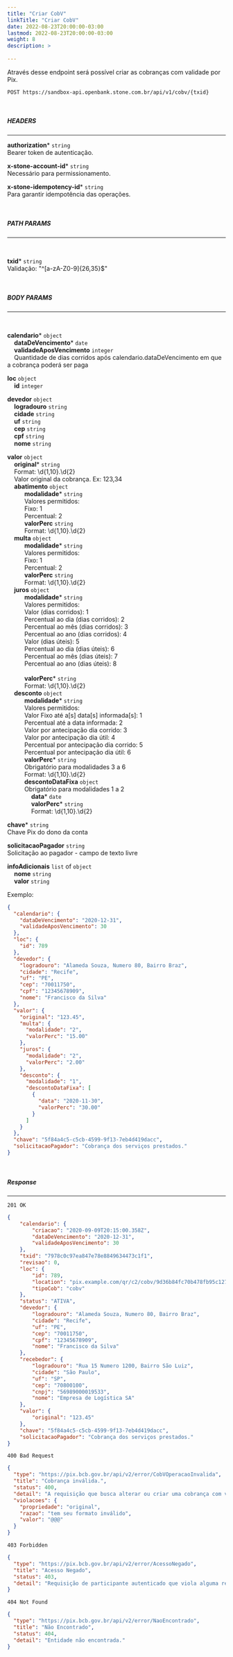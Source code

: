 ```yaml
---
title: "Criar CobV"
linkTitle: "Criar CobV"
date: 2022-08-23T20:00:00-03:00
lastmod: 2022-08-23T20:00:00-03:00
weight: 8
description: >
  
---
```


Através desse endpoint será possível criar as cobranças com validade por Pix.


```
POST https://sandbox-api.openbank.stone.com.br/api/v1/cobv/{txid}
```
<br>

##### **HEADERS**
---

**authorization*** `string`
<br> Bearer token de autenticação.

**x-stone-account-id*** `string`
<br> Necessário para permissionamento.

**x-stone-idempotency-id*** `string`
<br> Para garantir idempotência das operações.

<br>

##### **PATH PARAMS**
---
<br>

**txid*** `string`
<br>Validação: "^[a-zA-Z0-9]{26,35}$"

<br>

##### **BODY PARAMS**
---
<br>

**calendario*** `object`
<br>&nbsp;&nbsp;&nbsp;&nbsp;**dataDeVencimento*** `date`
<br>&nbsp;&nbsp;&nbsp;&nbsp;**validadeAposVencimento** `integer`
<br>&nbsp;&nbsp;&nbsp;&nbsp;Quantidade de dias corridos após calendario.dataDeVencimento em que a cobrança poderá ser paga

**loc** `object`
<br>&nbsp;&nbsp;&nbsp;&nbsp;**id** `integer`

**devedor** `object`
<br>&nbsp;&nbsp;&nbsp;&nbsp;**logradouro** `string`
<br>&nbsp;&nbsp;&nbsp;&nbsp;**cidade** `string`
<br>&nbsp;&nbsp;&nbsp;&nbsp;**uf** `string`
<br>&nbsp;&nbsp;&nbsp;&nbsp;**cep** `string`
<br>&nbsp;&nbsp;&nbsp;&nbsp;**cpf** `string`
<br>&nbsp;&nbsp;&nbsp;&nbsp;**nome** `string`

**valor** `object`
<br>&nbsp;&nbsp;&nbsp;&nbsp;**original*** `string`
<br>&nbsp;&nbsp;&nbsp;&nbsp;Format: \d{1,10}\.\d{2}
<br>&nbsp;&nbsp;&nbsp;&nbsp;Valor original da cobrança. Ex: 123,34
<br>&nbsp;&nbsp;&nbsp;&nbsp;**abatimento** `object`
<br>&nbsp;&nbsp;&nbsp;&nbsp;&nbsp;&nbsp;&nbsp;&nbsp;&nbsp;&nbsp;**modalidade*** `string`
<br>&nbsp;&nbsp;&nbsp;&nbsp;&nbsp;&nbsp;&nbsp;&nbsp;&nbsp;&nbsp;Valores permitidos:
<br>&nbsp;&nbsp;&nbsp;&nbsp;&nbsp;&nbsp;&nbsp;&nbsp;&nbsp;&nbsp;Fixo: 1
<br>&nbsp;&nbsp;&nbsp;&nbsp;&nbsp;&nbsp;&nbsp;&nbsp;&nbsp;&nbsp;Percentual: 2
<br>&nbsp;&nbsp;&nbsp;&nbsp;&nbsp;&nbsp;&nbsp;&nbsp;&nbsp;&nbsp;**valorPerc** `string`
<br>&nbsp;&nbsp;&nbsp;&nbsp;&nbsp;&nbsp;&nbsp;&nbsp;&nbsp;&nbsp;Format: \d{1,10}\.\d{2}
<br>&nbsp;&nbsp;&nbsp;&nbsp;**multa** `object`
<br>&nbsp;&nbsp;&nbsp;&nbsp;&nbsp;&nbsp;&nbsp;&nbsp;&nbsp;&nbsp;**modalidade*** `string`
<br>&nbsp;&nbsp;&nbsp;&nbsp;&nbsp;&nbsp;&nbsp;&nbsp;&nbsp;&nbsp;Valores permitidos:
<br>&nbsp;&nbsp;&nbsp;&nbsp;&nbsp;&nbsp;&nbsp;&nbsp;&nbsp;&nbsp;Fixo: 1
<br>&nbsp;&nbsp;&nbsp;&nbsp;&nbsp;&nbsp;&nbsp;&nbsp;&nbsp;&nbsp;Percentual: 2
<br>&nbsp;&nbsp;&nbsp;&nbsp;&nbsp;&nbsp;&nbsp;&nbsp;&nbsp;&nbsp;**valorPerc** `string`
<br>&nbsp;&nbsp;&nbsp;&nbsp;&nbsp;&nbsp;&nbsp;&nbsp;&nbsp;&nbsp;Format: \d{1,10}\.\d{2}
<br>&nbsp;&nbsp;&nbsp;&nbsp;**juros** `object`
<br>&nbsp;&nbsp;&nbsp;&nbsp;&nbsp;&nbsp;&nbsp;&nbsp;&nbsp;&nbsp;**modalidade*** `string`
<br>&nbsp;&nbsp;&nbsp;&nbsp;&nbsp;&nbsp;&nbsp;&nbsp;&nbsp;&nbsp;Valores permitidos:
<br>&nbsp;&nbsp;&nbsp;&nbsp;&nbsp;&nbsp;&nbsp;&nbsp;&nbsp;&nbsp;Valor (dias corridos): 1
<br>&nbsp;&nbsp;&nbsp;&nbsp;&nbsp;&nbsp;&nbsp;&nbsp;&nbsp;&nbsp;Percentual ao dia (dias corridos): 2
<br>&nbsp;&nbsp;&nbsp;&nbsp;&nbsp;&nbsp;&nbsp;&nbsp;&nbsp;&nbsp;Percentual ao mês (dias corridos): 3
<br>&nbsp;&nbsp;&nbsp;&nbsp;&nbsp;&nbsp;&nbsp;&nbsp;&nbsp;&nbsp;Percentual ao ano (dias corridos): 4
<br>&nbsp;&nbsp;&nbsp;&nbsp;&nbsp;&nbsp;&nbsp;&nbsp;&nbsp;&nbsp;Valor (dias úteis): 5
<br>&nbsp;&nbsp;&nbsp;&nbsp;&nbsp;&nbsp;&nbsp;&nbsp;&nbsp;&nbsp;Percentual ao dia (dias úteis): 6
<br>&nbsp;&nbsp;&nbsp;&nbsp;&nbsp;&nbsp;&nbsp;&nbsp;&nbsp;&nbsp;Percentual ao mês (dias úteis): 7
<br>&nbsp;&nbsp;&nbsp;&nbsp;&nbsp;&nbsp;&nbsp;&nbsp;&nbsp;&nbsp;Percentual ao ano (dias úteis): 8       
<br>&nbsp;&nbsp;&nbsp;&nbsp;&nbsp;&nbsp;&nbsp;&nbsp;&nbsp;&nbsp;**valorPerc*** `string`
<br>&nbsp;&nbsp;&nbsp;&nbsp;&nbsp;&nbsp;&nbsp;&nbsp;&nbsp;&nbsp;Format: \d{1,10}\.\d{2}
<br>&nbsp;&nbsp;&nbsp;&nbsp;**desconto** `object`
<br>&nbsp;&nbsp;&nbsp;&nbsp;&nbsp;&nbsp;&nbsp;&nbsp;&nbsp;&nbsp;**modalidade*** `string`
<br>&nbsp;&nbsp;&nbsp;&nbsp;&nbsp;&nbsp;&nbsp;&nbsp;&nbsp;&nbsp;Valores permitidos:
<br>&nbsp;&nbsp;&nbsp;&nbsp;&nbsp;&nbsp;&nbsp;&nbsp;&nbsp;&nbsp;Valor Fixo até a[s] data[s] informada[s]: 1
<br>&nbsp;&nbsp;&nbsp;&nbsp;&nbsp;&nbsp;&nbsp;&nbsp;&nbsp;&nbsp;Percentual até a data informada: 2
<br>&nbsp;&nbsp;&nbsp;&nbsp;&nbsp;&nbsp;&nbsp;&nbsp;&nbsp;&nbsp;Valor por antecipação dia corrido: 3
<br>&nbsp;&nbsp;&nbsp;&nbsp;&nbsp;&nbsp;&nbsp;&nbsp;&nbsp;&nbsp;Valor por antecipação dia útil: 4
<br>&nbsp;&nbsp;&nbsp;&nbsp;&nbsp;&nbsp;&nbsp;&nbsp;&nbsp;&nbsp;Percentual por antecipação dia corrido: 5
<br>&nbsp;&nbsp;&nbsp;&nbsp;&nbsp;&nbsp;&nbsp;&nbsp;&nbsp;&nbsp;Percentual por antecipação dia útil: 6
<br>&nbsp;&nbsp;&nbsp;&nbsp;&nbsp;&nbsp;&nbsp;&nbsp;&nbsp;&nbsp;**valorPerc*** `string`
<br>&nbsp;&nbsp;&nbsp;&nbsp;&nbsp;&nbsp;&nbsp;&nbsp;&nbsp;&nbsp;Obrigatório para modalidades 3 a 6
<br>&nbsp;&nbsp;&nbsp;&nbsp;&nbsp;&nbsp;&nbsp;&nbsp;&nbsp;&nbsp;Format: \d{1,10}\.\d{2}
<br>&nbsp;&nbsp;&nbsp;&nbsp;&nbsp;&nbsp;&nbsp;&nbsp;&nbsp;&nbsp;**descontoDataFixa** `object`
<br>&nbsp;&nbsp;&nbsp;&nbsp;&nbsp;&nbsp;&nbsp;&nbsp;&nbsp;&nbsp;Obrigatório para modalidades 1 a 2
<br>&nbsp;&nbsp;&nbsp;&nbsp;&nbsp;&nbsp;&nbsp;&nbsp;&nbsp;&nbsp;&nbsp;&nbsp;&nbsp;&nbsp;**data*** `date`
<br>&nbsp;&nbsp;&nbsp;&nbsp;&nbsp;&nbsp;&nbsp;&nbsp;&nbsp;&nbsp;&nbsp;&nbsp;&nbsp;&nbsp;**valorPerc*** `string`
<br>&nbsp;&nbsp;&nbsp;&nbsp;&nbsp;&nbsp;&nbsp;&nbsp;&nbsp;&nbsp;&nbsp;&nbsp;&nbsp;&nbsp;Format: \d{1,10}\.\d{2}

**chave*** `string`
<br>Chave Pix do dono da conta

**solicitacaoPagador** `string`
<br>Solicitação ao pagador - campo de texto livre

**infoAdicionais** `list` of `object`
<br>&nbsp;&nbsp;&nbsp;&nbsp;**nome** `string`
<br>&nbsp;&nbsp;&nbsp;&nbsp;**valor** `string`


Exemplo:

```json
{
  "calendario": {
    "dataDeVencimento": "2020-12-31",
    "validadeAposVencimento": 30
  },
  "loc": {
    "id": 789
  },
  "devedor": {
    "logradouro": "Alameda Souza, Numero 80, Bairro Braz",
    "cidade": "Recife",
    "uf": "PE",
    "cep": "70011750",
    "cpf": "12345678909",
    "nome": "Francisco da Silva"
  },
  "valor": {
    "original": "123.45",
    "multa": {
      "modalidade": "2",
      "valorPerc": "15.00"
    },
    "juros": {
      "modalidade": "2",
      "valorPerc": "2.00"
    },
    "desconto": {
      "modalidade": "1",
      "descontoDataFixa": [
        {
          "data": "2020-11-30",
          "valorPerc": "30.00"
        }
      ]
    }
  },
  "chave": "5f84a4c5-c5cb-4599-9f13-7eb4d419dacc",
  "solicitacaoPagador": "Cobrança dos serviços prestados."
}
```
<br>

##### **Response**
---

```
201 OK
```

```json
{
	"calendario": {
		"criacao": "2020-09-09T20:15:00.358Z",
		"dataDeVencimento": "2020-12-31",
		"validadeAposVencimento": 30
	},
	"txid": "7978c0c97ea847e78e8849634473c1f1",
	"revisao": 0,
	"loc": {
		"id": 789,
		"location": "pix.example.com/qr/c2/cobv/9d36b84fc70b478fb95c12729b90ca25",
		"tipoCob": "cobv"
	},
	"status": "ATIVA",
	"devedor": {
		"logradouro": "Alameda Souza, Numero 80, Bairro Braz",
		"cidade": "Recife",
		"uf": "PE",
		"cep": "70011750",
		"cpf": "12345678909",
		"nome": "Francisco da Silva"
	},
	"recebedor": {
		"logradouro": "Rua 15 Numero 1200, Bairro São Luiz",
		"cidade": "São Paulo",
		"uf": "SP",
		"cep": "70800100",
		"cnpj": "56989000019533",
		"nome": "Empresa de Logística SA"
	},
	"valor": {
		"original": "123.45"
	},
	"chave": "5f84a4c5-c5cb-4599-9f13-7eb4d419dacc",
	"solicitacaoPagador": "Cobrança dos serviços prestados."
}
```

```
400 Bad Request
```

```json
{
  "type": "https://pix.bcb.gov.br/api/v2/error/CobVOperacaoInvalida",
  "title": "Cobrança inválida.",
  "status": 400,
  "detail": "A requisição que busca alterar ou criar uma cobrança com vencimento não respeita o schema ou está semanticamente errada",
  "violacoes": {
    "propriedade": "original",
    "razao": "tem seu formato inválido",
    "valor": "@@@"
  }
}
```

```
403 Forbidden
```

```json
{
  "type": "https://pix.bcb.gov.br/api/v2/error/AcessoNegado",
  "title": "Acesso Negado",
  "status": 403,
  "detail": "Requisição de participante autenticado que viola alguma regra de autorização."
}
```

```
404 Not Found
```

```json
{
  "type": "https://pix.bcb.gov.br/api/v2/error/NaoEncontrado",
  "title": "Não Encontrado",
  "status": 404,
  "detail": "Entidade não encontrada."
}